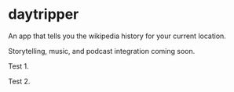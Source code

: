 # daytripper

An app that tells you the wikipedia history for your current location.

Storytelling, music, and podcast integration coming soon.

Test 1. 

Test 2.
